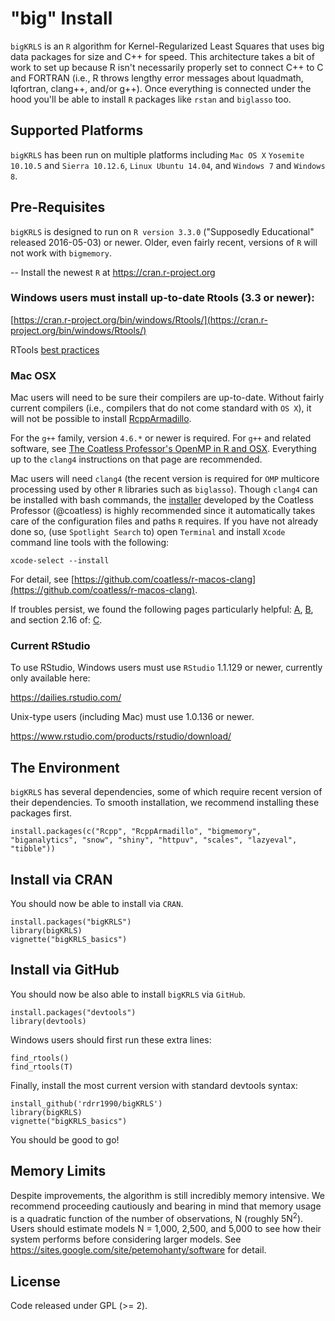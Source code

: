 # "big" Install

`bigKRLS` is an `R` algorithm for Kernel-Regularized Least Squares that uses big data packages for size and C++ for speed. This architecture takes a bit of work to set up because R isn't necessarily properly set to connect C++ to C and FORTRAN (i.e., R throws lengthy error messages about lquadmath, lqfortran, clang++, and/or g++). Once everything is connected under the hood you'll be able to install `R` packages like `rstan` and `biglasso` too. 

## Supported Platforms
`bigKRLS` has been run on multiple platforms including `Mac OS X` `Yosemite 10.10.5` and `Sierra 10.12.6`, `Linux Ubuntu 14.04`, and `Windows 7` and `Windows 8`.


## Pre-Requisites

`bigKRLS` is designed to run on `R version 3.3.0` ("Supposedly Educational" released 2016-05-03) or newer. Older, even fairly recent, versions of `R` will not work with `bigmemory`. 

-- Install the newest `R` at https://cran.r-project.org 

### Windows users must install up-to-date Rtools (3.3 or newer):

[https://cran.r-project.org/bin/windows/Rtools/](https://cran.r-project.org/bin/windows/Rtools/)

RTools [best practices](http://thecoatlessprofessor.com/programming/rcpp/install-rtools-for-rcpp/)

### Mac OSX 
Mac users will need to be sure their compilers are up-to-date. Without fairly current compilers (i.e., compilers that do not come standard with `OS X`), it will not be possible to install [RcppArmadillo](https://cran.r-project.org/web/packages/RcppArmadillo/index.html). 

For the `g++` family, version `4.6.*` or newer is required. For `g++` and related software, see [The Coatless Professor's OpenMP in R and OSX](http://thecoatlessprofessor.com/programming/openmp-in-r-on-os-x/). Everything up to the `clang4` instructions on that page are recommended.

Mac users will need `clang4` (the recent version is required for `OMP` multicore processing used by other `R` libraries such as `biglasso`). Though `clang4` can be installed with bash commands, the [installer](https://uofi.box.com/v/r-macos-clang-pkg) developed by the Coatless Professor (@coatless) is highly recommended since it automatically takes care of the configuration files and paths `R` requires. If you have not already done so, (use `Spotlight Search` to) open `Terminal` and install `Xcode` command line tools with the following:

```
xcode-select --install
```
For detail, see [https://github.com/coatless/r-macos-clang](https://github.com/coatless/r-macos-clang). 

If troubles persist, we found the following pages particularly helpful: [A](http://thecoatlessprofessor.com/programming/setting-up-rstudio-to-work-with-rcpparmadillo/), [B](http://thecoatlessprofessor.com/programming/rcpp-rcpparmadillo-and-os-x-mavericks-lgfortran-and-lquadmath-error/), and section 2.16 of: [C](http://dirk.eddelbuettel.com/code/rcpp/Rcpp-FAQ.pdf).


### Current RStudio

To use RStudio, Windows users must use `RStudio` 1.1.129 or newer, currently only available here: 

https://dailies.rstudio.com/

Unix-type users (including Mac) must use 1.0.136 or newer. 

https://www.rstudio.com/products/rstudio/download/    


## The Environment
`bigKRLS` has several dependencies, some of which require recent version of their dependencies. To smooth installation, we recommend installing these packages first.

```
install.packages(c("Rcpp", "RcppArmadillo", "bigmemory", "biganalytics", "snow", "shiny", "httpuv", "scales", "lazyeval", "tibble")) 
```
## Install via CRAN
You should now be able to install via `CRAN`.
```
install.packages("bigKRLS")
library(bigKRLS)
vignette("bigKRLS_basics")
```

## Install via GitHub
You should now be also able to install `bigKRLS` via `GitHub`. 
```
install.packages("devtools")   
library(devtools)  
```
Windows users should first run these extra lines:
```{r, eval = F}
find_rtools()
find_rtools(T)  
```
Finally, install the most current version with standard devtools syntax:

```{r, eval = F}
install_github('rdrr1990/bigKRLS')
library(bigKRLS)
vignette("bigKRLS_basics")
```
You should be good to go!


## Memory Limits
Despite improvements, the algorithm is still incredibly memory intensive. We recommend proceeding cautiously and bearing in mind that memory usage is a quadratic function of the number of observations, N (roughly 5N<sup>2</sup>). Users should estimate models N = 1,000, 2,500, and 5,000 to see how their system performs before considering larger models. See https://sites.google.com/site/petemohanty/software for detail.

## License 
Code released under GPL (>= 2).


